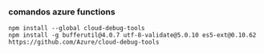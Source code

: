 


### comandos azure functions
```
npm install --global cloud-debug-tools
npm install -g bufferutil@4.0.7 utf-8-validate@5.0.10 es5-ext@0.10.62
https://github.com/Azure/cloud-debug-tools
```